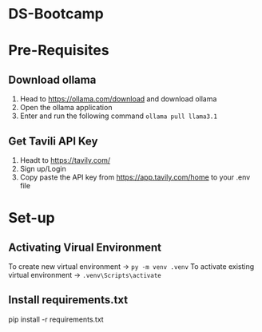 # DS-Bootcamp

# Pre-Requisites

## Download ollama
1) Head to https://ollama.com/download and download ollama
2) Open the ollama application
3) Enter and run the following command `ollama pull llama3.1`

## Get Tavili API Key
1) Headt to https://tavily.com/
2) Sign up/Login 
3) Copy paste the API key from https://app.tavily.com/home to your .env file

# Set-up
## Activating Virual Environment
To create new virtual environment -> `py -m venv .venv`
To activate existing virtual environment -> `.venv\Scripts\activate`

## Install requirements.txt
pip install -r requirements.txt
